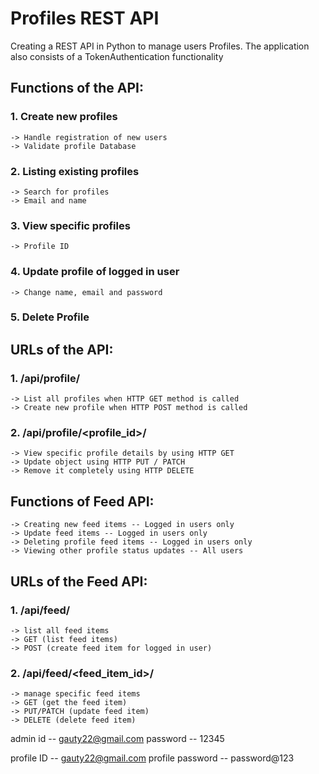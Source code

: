 # Profiles REST API

Creating a REST API in Python to manage users Profiles.
The application also consists of a TokenAuthentication functionality


## Functions of the API:

### 1. Create new profiles
    -> Handle registration of new users
    -> Validate profile Database

### 2. Listing existing profiles
    -> Search for profiles
    -> Email and name

### 3. View specific profiles
    -> Profile ID

### 4. Update profile of logged in user
    -> Change name, email and password

### 5. Delete Profile



## URLs of the API:

### 1. /api/profile/
    -> List all profiles when HTTP GET method is called
    -> Create new profile when HTTP POST method is called

### 2. /api/profile/<profile_id>/
    -> View specific profile details by using HTTP GET
    -> Update object using HTTP PUT / PATCH
    -> Remove it completely using HTTP DELETE




## Functions of Feed API:

    -> Creating new feed items -- Logged in users only
    -> Update feed items -- Logged in users only
    -> Deleting profile feed items -- Logged in users only
    -> Viewing other profile status updates -- All users




## URLs of the Feed API:

### 1. /api/feed/
    -> list all feed items
    -> GET (list feed items)
    -> POST (create feed item for logged in user)

### 2. /api/feed/<feed_item_id>/
    -> manage specific feed items
    -> GET (get the feed item)
    -> PUT/PATCH (update feed item)
    -> DELETE (delete feed item)





admin id -- gauty22@gmail.com
password -- 12345

profile ID -- gauty22@gmail.com
profile password -- password@123
